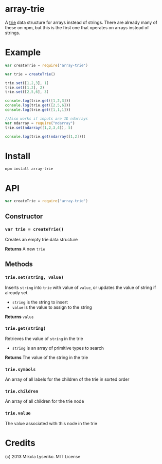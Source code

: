 array-trie
==========
A [trie](http://en.wikipedia.org/wiki/Trie) data structure for arrays instead of strings.  There are already many of these on npm, but this is the first one that operates on arrays instead of strings.

# Example

```javascript
var createTrie = require("array-trie")

var trie = createTrie()

trie.set([1,2,3], 1)
trie.set([1,2], 2)
trie.set([2,5,6], 3)

console.log(trie.get([1,2,3]))
console.log(trie.get([2,5,6]))
console.log(trie.get([1,1,1]))

//Also works if inputs are 1D ndarrays
var ndarray = require("ndarray")
trie.set(ndarray([1,2,3,4]), 5)

console.log(trie.get(ndarray([1,2])))
```

# Install

    npm install array-trie

# API

```javascript
var createTrie = require("array-trie")
```

## Constructor

### `var trie = createTrie()`

Creates an empty trie data structure

**Returns** A new `trie`

## Methods

### `trie.set(string, value)`
Inserts `string` into `trie` with value of `value`, or updates the value of string if already set.

* `string` is the string to insert
* `value` is the value to assign to the string

**Returns** `value`

### `trie.get(string)`
Retrieves the value of `string` in the trie

* `string` is an array of primitive types to search

**Returns** The value of the string in the trie

### `trie.symbols`

An array of all labels for the children of the trie in sorted order

### `trie.children`

An array of all children for the trie node

### `trie.value`

The value associated with this node in the trie

# Credits
(c) 2013 Mikola Lysenko. MIT License